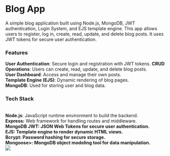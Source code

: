 <h1> Blog App </h1>
A simple blog application built using Node.js, MongoDB, JWT authentication, Login System, and EJS template engine. This app allows users to register, log in, create, read, update, and delete blog posts. It uses JWT tokens for secure user authentication.

<h3>Features</h3>
<b>User Authentication</b>: Secure login and registration with JWT tokens.
<b>CRUD Operations</b>: Users can create, read, update, and delete blog posts.</br>
<b>User Dashboard</b>: Access and manage their own posts.</br>
<b>Template Engine (EJS)</b>: Dynamic rendering of blog pages.</br>
<b>MongoDB</b>: Used for storing user and blog data.</br>
<h3>Tech Stack</h3></br>
<b>Node.js</b>: JavaScript runtime environment to build the backend.</br>
<b>Express:</b> Web framework for handling routes and middleware.</br>
<b>MongoDB</b: NoSQL database for storing user and blog data.</br>
<b>JWT</b>: JSON Web Tokens for secure user authentication.</br>
<b>EJS</b>: Template engine to render dynamic HTML views.</br>
<b>Bcrypt</b>: Password hashing for secure storage.</br>
<b>Mongoose></b>: MongoDB object modeling tool for data manipulation.</br>
<img src="blogpic.jpg"></img>
